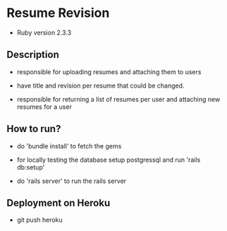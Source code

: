 # Resume Revision
* Ruby version 2.3.3

## Description

* responsible for uploading resumes and attaching them to users

* have title and revision per resume that could be changed.

* responsible for returning a list of resumes per user and attaching new resumes for a user


## How to run?

* do 'bundle install' to fetch the gems

* for locally testing the database setup postgressql and run 'rails db:setup'

* do 'rails server' to run the rails server


## Deployment on Heroku

* git push heroku
